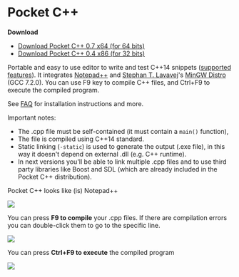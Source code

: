 Pocket C++
==========

**Download**

* [Download Pocket C++ 0.7 x64 (for 64 bits)](https://github.com/dacap/pocketcpp/releases/download/v0.7/pocketcpp-0.7.exe)
* [Download Pocket C++ 0.4 x86 (for 32 bits)](https://github.com/dacap/pocketcpp/releases/download/v0.4/pocketcpp-0.4-x86.exe)

Portable and easy to use editor to write and test C++14 snippets
([supported features](https://gcc.gnu.org/projects/cxx-status.html)). It
integrates [Notepad++](http://notepad-plus-plus.org/) and
[Stephan T. Lavavej](http://nuwen.net/stl.html)'s
[MinGW Distro](http://nuwen.net/mingw.html) (GCC 7.2.0). You can use
F9 key to compile C++ files, and Ctrl+F9 to execute the compiled
program.

See [FAQ](https://github.com/dacap/pocketcpp/wiki/FAQ) for
installation instructions and more.

Important notes:

  * The .cpp file must be self-contained (it must contain a `main()` function),
  * The file is compiled using C++14 standard.
  * Static linking (`-static`) is used to generate the output (.exe
    file), in this way it doesn't depend on external .dll (e.g. C++
    runtime).
  * In next versions you'll be able to link multiple .cpp files and to
    use third party libraries like Boost and SDL (which are already
    included in the Pocket C++ distribution).

Pocket C++ looks like (is) Notepad++

<img src="https://lh5.googleusercontent.com/-4IpNYHlsLTI/Tn8uctVfRiI/AAAAAAAAAtc/0SHaacR1lk8/s800/pocket_main.png" />

You can press **F9 to compile** your .cpp files. If there are compilation errors you can double-click them to go to the specific line.

<img src="https://lh3.googleusercontent.com/-WGs4vSSLB34/Tn8viHwLCeI/AAAAAAAAAto/pTa-KIwbiSE/s800/pocket_compilation.png" />

You can press **Ctrl+F9 to execute** the compiled program

<img src="https://lh6.googleusercontent.com/-Yl8XG_GlWHM/Tn8wBzWP-5I/AAAAAAAAAt0/F63okFqkkLI/s800/pocket_run.png" />

